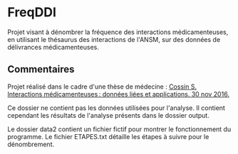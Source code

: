 # FreqDDI
Projet visant à dénombrer la fréquence des interactions médicamenteuses, en utilisant le thésaurus des interactions de l'ANSM, sur des données de délivrances médicamenteuses.

## Commentaires
Projet réalisé dans le cadre d'une thèse de médecine : [Cossin S. Interactions médicamenteuses : données liées et applications. 30 nov 2016.](https://dumas.ccsd.cnrs.fr/dumas-01442668)

Ce dossier ne contient pas les données utilisées pour l'analyse. Il contient cependant les résultats de l'analyse présents dans le dossier output. 
 
Le dossier data2 contient un fichier fictif pour montrer le fonctionnement du programme.
Le fichier ETAPES.txt détaille les étapes à suivre pour le dénombrement. 
